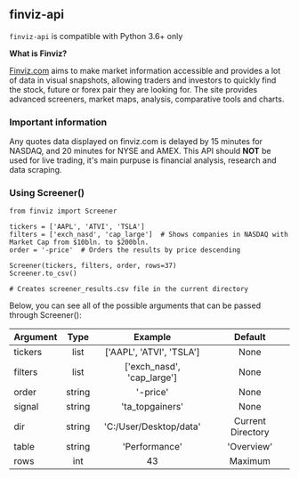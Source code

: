 ## finviz-api

`finviz-api` is compatible with Python 3.6+ only 

**What is Finviz?**

[Finviz.com](http://www.finviz.com) aims to make market information accessible and provides a lot of data in visual snapshots, allowing traders and investors to quickly find the stock, future or forex pair they are looking for. The site provides advanced screeners, market maps, analysis, comparative tools and charts.

### Important information

Any quotes data displayed on finviz.com is delayed by 15 minutes for NASDAQ, and 20 minutes for NYSE and AMEX. This API should **NOT** be used for live trading, it's main purpuse is financial analysis, research and data scraping.

### Using Screener()

    from finviz import Screener
    
    tickers = ['AAPL', 'ATVI', 'TSLA']
    filters = ['exch_nasd', 'cap_large']  # Shows companies in NASDAQ with Market Cap from $10bln. to $200bln.
    order = '-price'  # Orders the results by price descending
    
    Screener(tickers, filters, order, rows=37)
    Screener.to_csv()
    
    # Creates screener_results.csv file in the current directory

Below, you can see all of the possible arguments that can be passed through Screener():

| Argument | Type | Example | Default |
| :---         |     :---:      |     :---:     |     :---:     |
| tickers  | list | ['AAPL', 'ATVI', 'TSLA']  | None |
| filters | list | ['exch_nasd', 'cap_large']  | None |
| order | string | '-price' | None |
| signal | string | 'ta_topgainers' | None |
| dir | string | 'C:/User/Desktop/data' | Current Directory |
| table | string | 'Performance' | 'Overview' |
| rows | int | 43 | Maximum |
